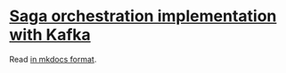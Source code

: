 # [Saga orchestration implementation with Kafka](https://ibm-cloud-architecture.github.io/eda-saga-choreography)


Read [in mkdocs format](https://ibm-cloud-architecture.github.io/eda-saga-choreography).